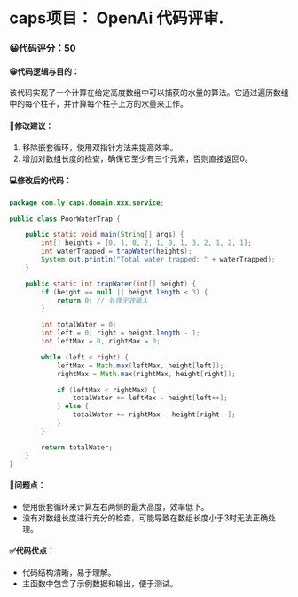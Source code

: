 # caps项目： OpenAi 代码评审.
### 😀代码评分：50
#### 😀代码逻辑与目的：
该代码实现了一个计算在给定高度数组中可以捕获的水量的算法。它通过遍历数组中的每个柱子，并计算每个柱子上方的水量来工作。

#### 🎯修改建议：
1. 移除嵌套循环，使用双指针方法来提高效率。
2. 增加对数组长度的检查，确保它至少有三个元素，否则直接返回0。

#### 💻修改后的代码：
```java
package com.ly.caps.domain.xxx.service;

public class PoorWaterTrap {

    public static void main(String[] args) {
        int[] heights = {0, 1, 0, 2, 1, 0, 1, 3, 2, 1, 2, 1};
        int waterTrapped = trapWater(heights);
        System.out.println("Total water trapped: " + waterTrapped);
    }

    public static int trapWater(int[] height) {
        if (height == null || height.length < 3) {
            return 0; // 处理无效输入
        }

        int totalWater = 0;
        int left = 0, right = height.length - 1;
        int leftMax = 0, rightMax = 0;

        while (left < right) {
            leftMax = Math.max(leftMax, height[left]);
            rightMax = Math.max(rightMax, height[right]);

            if (leftMax < rightMax) {
                totalWater += leftMax - height[left++];
            } else {
                totalWater += rightMax - height[right--];
            }
        }

        return totalWater;
    }
}
```

#### 🤔问题点：
- 使用嵌套循环来计算左右两侧的最大高度，效率低下。
- 没有对数组长度进行充分的检查，可能导致在数组长度小于3时无法正确处理。

#### ✅代码优点：
- 代码结构清晰，易于理解。
- 主函数中包含了示例数据和输出，便于测试。